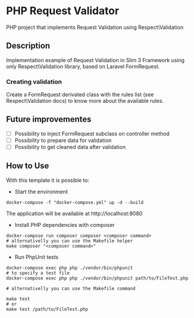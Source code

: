 # PHP Request Validator

PHP project that implements Request Validation using Respect\Validation

## Description

Implementation example of Request Validation in Slim 3 Framework using only
Respect\Validation library, based on Laravel FormRequest.

### Creating validation

Create a FormRequest derivated class with the rules list (see Respect\Validation docs)
to know more about the available rules.

## Future improvementes

- [ ] Possibility to inject FormRequest subclass on controller method
- [ ] Possibility to prepare data for validation
- [ ] Possibility to get cleaned data after validation

## How to Use

With this template it is possible to:

- Start the environment
```console
docker-compose -f "docker-compose.yml" up -d --build
```
The application will be available at http://localhost:8080

  
- Install PHP dependencies with composer
```console
docker-compose run composer composer <composer command>
# alternativelly you can use the Makefile helper
make composer "<composer command>"
```

- Run PhpUnit tests
```console
docker-compose exec php php ./vendor/bin/phpunit
# to specify a test file
docker-compose exec php php ./vendor/bin/phpunit path/to/FileTest.php

# alternativelly you can use the Makefile command

make test
# or
make test /path/to/FileTest.php
```